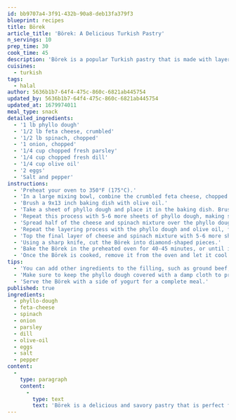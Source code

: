 ```yaml
---
id: bb9707a4-3f91-432b-90a8-deb13fa379f3
blueprint: recipes
title: Börek
article_title: 'Börek: A Delicious Turkish Pastry'
n_servings: 10
prep_time: 30
cook_time: 45
description: 'Börek is a popular Turkish pastry that is made with layers of phyllo dough, filled with cheese, vegetables, or meat, and then baked to crispy perfection. It is a great option for breakfast, brunch, or as a snack, and can be served hot or cold.'
cuisines:
  - turkish
tags:
  - halal
author: 5636b1b7-64f4-475c-860c-6821ab445754
updated_by: 5636b1b7-64f4-475c-860c-6821ab445754
updated_at: 1679974011
meal_type: snack
detailed_ingredients:
  - '1 lb phyllo dough'
  - '1/2 lb feta cheese, crumbled'
  - '1/2 lb spinach, chopped'
  - '1 onion, chopped'
  - '1/4 cup chopped fresh parsley'
  - '1/4 cup chopped fresh dill'
  - '1/4 cup olive oil'
  - '2 eggs'
  - 'Salt and pepper'
instructions:
  - 'Preheat your oven to 350°F (175°C).'
  - 'In a large mixing bowl, combine the crumbled feta cheese, chopped spinach, chopped onion, chopped parsley, chopped dill, and eggs. Mix well.'
  - 'Brush a 9x13 inch baking dish with olive oil.'
  - 'Take a sheet of phyllo dough and place it in the baking dish. Brush the phyllo dough with olive oil.'
  - 'Repeat this process with 5-6 more sheets of phyllo dough, making sure to brush each layer with olive oil.'
  - 'Spread half of the cheese and spinach mixture over the phyllo dough.'
  - 'Repeat the layering process with the phyllo dough and olive oil, followed by another layer of the cheese and spinach mixture. Continue layering until you have used all of the cheese and spinach mixture.'
  - 'Top the final layer of cheese and spinach mixture with 5-6 more sheets of phyllo dough, making sure to brush each layer with olive oil.'
  - 'Using a sharp knife, cut the Börek into diamond-shaped pieces.'
  - 'Bake the Börek in the preheated oven for 40-45 minutes, or until it is golden brown and crispy.'
  - 'Once the Börek is cooked, remove it from the oven and let it cool for a few minutes before serving.'
tips:
  - 'You can add other ingredients to the filling, such as ground beef, mushrooms, or potatoes.'
  - 'Make sure to keep the phyllo dough covered with a damp cloth to prevent it from drying out while you are working with it.'
  - 'Serve the Börek with a side of yogurt for a complete meal.'
published: true
ingredients:
  - phyllo-dough
  - feta-cheese
  - spinach
  - onion
  - parsley
  - dill
  - olive-oil
  - eggs
  - salt
  - pepper
content:
  -
    type: paragraph
    content:
      -
        type: text
        text: 'Börek is a delicious and savory pastry that is perfect for breakfast, brunch, or as a snack. With a few simple ingredients and some basic cooking skills, you can create a flavorful and satisfying treat that everyone will love. Experiment with the filling and spices to find your perfect Börek recipe. Enjoy!'
---
```

